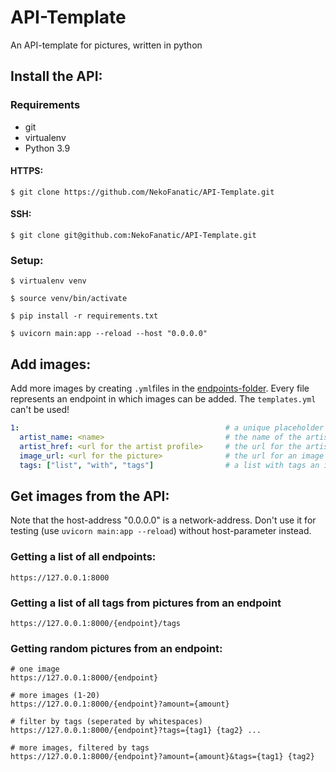 # API-Template

An API-template for pictures, written in python


## Install the API:

### Requirements

- git
- virtualenv
- Python 3.9


#### HTTPS:

```
$ git clone https://github.com/NekoFanatic/API-Template.git
```


#### SSH:

```
$ git clone git@github.com:NekoFanatic/API-Template.git
```

### Setup:

```
$ virtualenv venv

$ source venv/bin/activate

$ pip install -r requirements.txt 

$ uvicorn main:app --reload --host "0.0.0.0"
```


## Add images:

Add more images by creating `.yml`files in the [endpoints-folder](./endpoints). Every file represents an endpoint in which images can be 
added. The `templates.yml` can't be used!

```yml
1:                                              # a unique placeholder (can be a number)
  artist_name: <name>                           # the name of the artist
  artist_href: <url for the artist profile>     # the url for the artist-profile
  image_url: <url for the picture>              # the url for an image
  tags: ["list", "with", "tags"]                # a list with tags an image can have
```


## Get images from the API:

Note that the host-address "0.0.0.0" is a network-address. Don't use it for testing (use `uvicorn main:app --reload`)
without host-parameter instead.


### Getting a list of all endpoints:

```
https://127.0.0.1:8000
```

### Getting a list of all tags from pictures from an endpoint

```
https://127.0.0.1:8000/{endpoint}/tags
```

### Getting random pictures from an endpoint:

```
# one image
https://127.0.0.1:8000/{endpoint}

# more images (1-20)
https://127.0.0.1:8000/{endpoint}?amount={amount}

# filter by tags (seperated by whitespaces)
https://127.0.0.1:8000/{endpoint}?tags={tag1} {tag2} ...

# more images, filtered by tags
https://127.0.0.1:8000/{endpoint}?amount={amount}&tags={tag1} {tag2}
```
